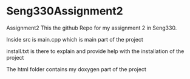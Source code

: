 # Seng330Assignment2
Assignment2
This the github Repo for my assignment 2 in Seng330.


Inside src is main.cpp which is main part of the project

install.txt is there to explain and provide help with the installation of the project

The html folder contains my doxygen part of the project
